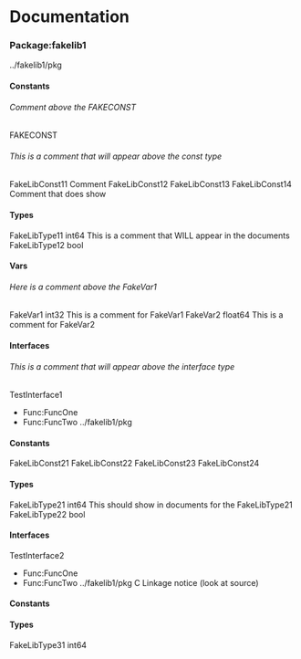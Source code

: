 # Documentation
### Package:fakelib1
../fakelib1/pkg
#### Constants

###### Comment above the FAKECONST
FAKECONST 

######  This is a comment that will appear above the const type
FakeLibConst11  Comment
FakeLibConst12 
FakeLibConst13 
FakeLibConst14 Comment that does show
#### Types
FakeLibType11 int64  This is a comment that WILL appear in the documents
FakeLibType12 bool 
#### Vars
###### Here is a comment above the FakeVar1
FakeVar1 int32 This is a comment for FakeVar1
FakeVar2 float64 This is a comment for FakeVar2
#### Interfaces  
######  This is a comment that will appear above the interface type
TestInterface1
- Func:FuncOne
- Func:FuncTwo
../fakelib1/pkg
#### Constants

FakeLibConst21 
FakeLibConst22 
FakeLibConst23 
FakeLibConst24 
#### Types
FakeLibType21 int64 This should show in documents for the FakeLibType21
FakeLibType22 bool 
#### Interfaces  
TestInterface2
- Func:FuncOne
- Func:FuncTwo
../fakelib1/pkg
C Linkage notice (look at source)
#### Constants
#### Types
FakeLibType31 int64 
